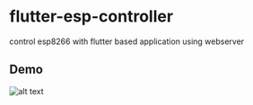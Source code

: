 # flutter-esp-controller
control esp8266 with flutter based application using webserver

## Demo


![alt text]()
